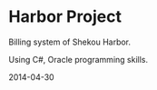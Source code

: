 Harbor Project
==============

Billing system of Shekou Harbor.

Using C#, Oracle programming skills.


2014-04-30

